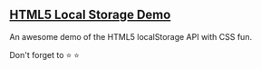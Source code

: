 ## [HTML5 Local Storage Demo](https://whizkydee.github.io/html5-localstorage)

An awesome demo of the HTML5 localStorage API with CSS fun.

<!-- ![Preview of the Demo] (https://raw.githubusercontent.com/whizkydee/html5-localstorage/gh-pages/preview.png) -->

Don't forget to :star: :star:
